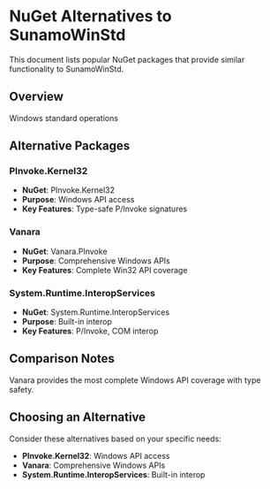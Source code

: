 # NuGet Alternatives to SunamoWinStd

This document lists popular NuGet packages that provide similar functionality to SunamoWinStd.

## Overview

Windows standard operations

## Alternative Packages

### PInvoke.Kernel32
- **NuGet**: PInvoke.Kernel32
- **Purpose**: Windows API access
- **Key Features**: Type-safe P/Invoke signatures

### Vanara
- **NuGet**: Vanara.PInvoke
- **Purpose**: Comprehensive Windows APIs
- **Key Features**: Complete Win32 API coverage

### System.Runtime.InteropServices
- **NuGet**: System.Runtime.InteropServices
- **Purpose**: Built-in interop
- **Key Features**: P/Invoke, COM interop

## Comparison Notes

Vanara provides the most complete Windows API coverage with type safety.

## Choosing an Alternative

Consider these alternatives based on your specific needs:
- **PInvoke.Kernel32**: Windows API access
- **Vanara**: Comprehensive Windows APIs
- **System.Runtime.InteropServices**: Built-in interop
